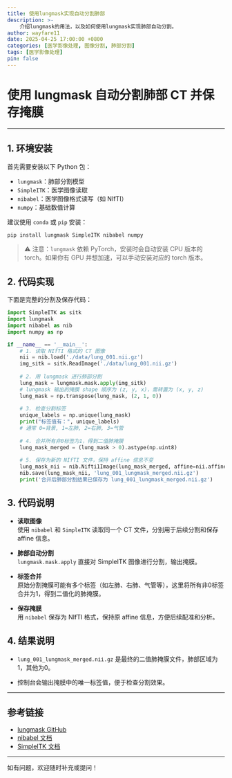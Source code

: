 ```yaml
---
title: 使用lungmask实现自动分割肺部
description: >-
    介绍lungmask的用法，以及如何使用lungmask实现肺部自动分割。
author: wayfare11
date: 2025-04-25 17:00:00 +0800
categories: [医学影像处理, 图像分割, 肺部分割]
tags: [医学影像处理]
pin: false
---
```




# 使用 lungmask 自动分割肺部 CT 并保存掩膜

---

## 1. 环境安装

首先需要安装以下 Python 包：

- `lungmask`：肺部分割模型
- `SimpleITK`：医学图像读取
- `nibabel`：医学图像格式读写（如 NIfTI）
- `numpy`：基础数值计算

建议使用 `conda` 或 `pip` 安装：

```bash
pip install lungmask SimpleITK nibabel numpy
```

> ⚠️ 注意：`lungmask` 依赖 PyTorch，安装时会自动安装 CPU 版本的 torch。如果你有 GPU 并想加速，可以手动安装对应的 torch 版本。

## 2. 代码实现

下面是完整的分割及保存代码：

```python
import SimpleITK as sitk
import lungmask
import nibabel as nib
import numpy as np

if __name__ == '__main__':
    # 1. 读取 NIfTI 格式的 CT 图像
    nii = nib.load('./data/lung_001.nii.gz')
    img_sitk = sitk.ReadImage('./data/lung_001.nii.gz')
    
    # 2. 用 lungmask 进行肺部分割
    lung_mask = lungmask.mask.apply(img_sitk)
    # lungmask 输出的掩膜 shape 顺序为 (z, y, x)，需转置为 (x, y, z)
    lung_mask = np.transpose(lung_mask, (2, 1, 0))  
    
    # 3. 检查分割标签
    unique_labels = np.unique(lung_mask)
    print("标签值有：", unique_labels)
    # 通常 0=背景, 1=左肺, 2=右肺, 3=气管
    
    # 4. 合并所有非0标签为1，得到二值肺掩膜
    lung_mask_merged = (lung_mask > 0).astype(np.uint8)
    
    # 5. 保存为新的 NIfTI 文件，保持 affine 信息不变
    lung_mask_nii = nib.Nifti1Image(lung_mask_merged, affine=nii.affine)
    nib.save(lung_mask_nii, 'lung_001_lungmask_merged.nii.gz')
    print('合并后肺部分割结果已保存为 lung_001_lungmask_merged.nii.gz')
```

## 3. 代码说明

- **读取图像**  
  使用 `nibabel` 和 `SimpleITK` 读取同一个 CT 文件，分别用于后续分割和保存 affine 信息。

- **肺部自动分割**  
  `lungmask.mask.apply` 直接对 SimpleITK 图像进行分割，输出掩膜。

- **标签合并**  
  原始分割掩膜可能有多个标签（如左肺、右肺、气管等），这里将所有非0标签合并为1，得到二值化的肺掩膜。

- **保存掩膜**  
  用 `nibabel` 保存为 NIfTI 格式，保持原 affine 信息，方便后续配准和分析。

## 4. 结果说明

- `lung_001_lungmask_merged.nii.gz` 是最终的二值肺掩膜文件，肺部区域为1，其他为0。

- 控制台会输出掩膜中的唯一标签值，便于检查分割效果。

---

## 参考链接

- [lungmask GitHub](https://github.com/JoHof/lungmask)
- [nibabel 文档](https://nipy.org/nibabel/)
- [SimpleITK 文档](https://simpleitk.readthedocs.io/en/master/)

---

如有问题，欢迎随时补充或提问！